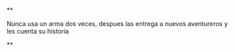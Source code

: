 **

Nunca usa un arma dos veces, despues las entrega a nuevos aventureros y les cuenta su historia

**